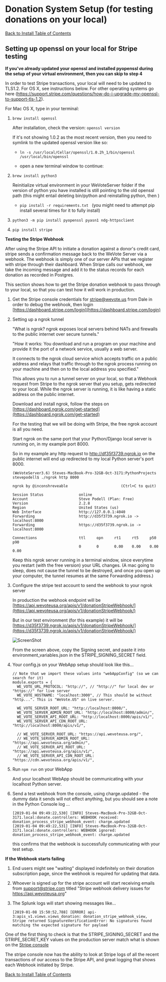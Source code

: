 # Donation System Setup (for testing donations on your local)

[Back to Install Table of Contents](README_API_INSTALL.md)


## Setting up openssl on your local for Stripe testing

**If you've already updated your openssl and installed pyopenssl during the setup of your virtual environment, then you can skip to step 4**

In order to test Stripe transactions, your local will need to be updated to TLS1.2. For OS X, see instructions below.
For other operating systems go here (https://support.stripe.com/questions/how-do-i-upgrade-my-openssl-to-support-tls-1.2). 

For Mac OS X, type in your terminal:

1. `brew install openssl`

   After installation, check the version: `openssl version`
   
   If it's not showing 1.0.2 as the most recent version, then you need to symlink to the updated openssl version like so:
    
   * `ln -s /usr/local/Cellar/openssl/1.0.2h_1/bin/openssl /usr/local/bin/openssl `
   
   * open a new terminal window to continue:
   
2. `brew install python3`

	Reinitialize virtual environment in your WeVoteServer folder if the version of python you have installed is still
	pointing to the old openssl path (this might entail deleting bin/python and reinstalling python, then )
	 
	* `pip install -r requirements.txt ` (you might need to attempt pip install several times for it to fully install)
	
3. `python3 -m pip install pyopenssl pyasn1 ndg-httpsclient` 

4. `pip install stripe`


**Testing the Stripe Webhook**

After using the Stripe API to initiate a donation against a donor's credit card, stripe sends a confirmation message back 
to the WeVote Server via a webhook.  The webhook is simply one of our server APIs that we register with
stripe through their dashboard.  When Stripe calls our webhook, we take the incoming message and add it to the status 
records for each donation as recorded in Postgres.

This section shows how to get the Stripe donation webhook to pass through to your local, so that you can test how it will 
work in production.

1. Get the Stripe console credentials for stripe@wevote.us from Dale in order to debug the webhook, then login 
    [https://dashboard.stripe.com/login](https://dashboard.stripe.com/login)

1. Setting up a ngrok tunnel

    "What is ngrok? ngrok exposes local servers behind NATs and firewalls to the public internet over secure tunnels."

    "How it works: You download and run a program on your machine and provide it the port of a network service, usually a 
web server.

    It connects to the ngrok cloud service which accepts traffic on a public address and relays that traffic through to the 
ngrok process running on your machine and then on to the local address you specified."

    This allows you to run a tunnel server on your local, so that a Webhook request from Stripe to the ngrok server that you setup, gets redirected to your local.  While the ngrok server is running, it is like having a static address on the 
public internet.

    Download and install ngrok, follow the steps on [https://dashboard.ngrok.com/get-started](https://dashboard.ngrok.com/get-started)

    For the testing that we will be doing with Stripe, the free ngrok account is all you need.

    Start ngrok on the same port that your Python/Django local server is running on, in my example port 8000.

    So in my example any http request to http://df35f3739.ngrok.io on the public internet will end up redirected to my local
Python server's port 8000.

    ```
    (WeVoteServer3.6) Steves-MacBook-Pro-32GB-Oct-3171:PythonProjects stevepodell$ ./ngrok http 8000
    
    ngrok by @inconshreveable                        (Ctrl+C to quit)
    
    Session Status                online     
    Account                       Steve Podell (Plan: Free) 
    Version                       2.2.8 
    Region                        United States (us)   
    Web Interface                 http://127.0.0.1:4040 
    Forwarding                    http://d35f3739.ngrok.io -> localhost:8000   
    Forwarding                    https://d35f3739.ngrok.io -> localhost:8000  
      
    Connections                   ttl     opn     rt1     rt5     p50     p90 
                                  0       0       0.00    0.00    0.00    0.00 
     ```

    Keep this ngrok server running in a terminal window, since everytime you restart (with the free version) 
    your URL changes.  (A mac going to sleep, does not cause the tunnel to be destroyed, and once you
    open up your computer, the tunnel resumes at the same Forwarding address.)

1. Configure the stripe test account to send the webhook to your ngrok server

    In production the webhook endpoint will be [https://api.wevoteusa.org/apis/v1/donationStripeWebhook/](https://api.wevoteusa.org/apis/v1/donationStripeWebhook/)

    But in our test environment (for this example) it will be [https://d35f3739.ngrok.io/apis/v1/donationStripeWebhook/](https://d35f3739.ngrok.io/apis/v1/donationStripeWebhook/)

    ![ScreenShot](images/StripeAddTestEndpoint.png)

    From the screen above, copy the Signing secret, and paste it into environment_variables.json in the STRIPE_SIGNING_SECRET field.

1.  Your config.js on your WebApp setup should look like this...

    ```
    // Note that we import these values into "webAppConfig" (so we can search for it)
    module.exports = {
      WE_VOTE_URL_PROTOCOL: "http://", // "http://" for local dev or "https://" for live server
      WE_VOTE_HOSTNAME: "localhost:3000", // This should be without "http...". This is "WeVote.US" on live server.
    
      WE_VOTE_SERVER_ROOT_URL: "http://localhost:8000/",
      WE_VOTE_SERVER_ADMIN_ROOT_URL: "http://localhost:8000/admin/",
      WE_VOTE_SERVER_API_ROOT_URL: "http://localhost:8000/apis/v1/",
      WE_VOTE_SERVER_API_CDN_ROOT_URL: "http://localhost:8000/apis/v1/",
    
      // WE_VOTE_SERVER_ROOT_URL: "https://api.wevoteusa.org/",
      // WE_VOTE_SERVER_ADMIN_ROOT_URL: "https://api.wevoteusa.org/admin/",
      // WE_VOTE_SERVER_API_ROOT_URL: "https://api.wevoteusa.org/apis/v1/",
      // WE_VOTE_SERVER_API_CDN_ROOT_URL: "https://cdn.wevoteusa.org/apis/v1/",
    ```

1. Run `npm run` on your WebApp

    And your localhost WebApp should be communicating with your localhost Python server.

1.  Send a test webhook from the console, using charge.updated - the dummy data it sends will not effect anything, but you should see
a note in the Python Console log ...

    ```
    [2019-01-04 09:49:22,530] [INFO] Steves-MacBook-Pro-32GB-Oct-3171.local:donate.controllers: WEBHOOK received: donation_process_stripe_webhook_event: charge.updated
    [2019-01-04 09:49:22,531] [INFO] Steves-MacBook-Pro-32GB-Oct-3171.local:donate.controllers: WEBHOOK ignored: donation_process_stripe_webhook_event: charge.updated
    ```

    this confirms that the webhook is successfully communicating with your test setup.

**If the Webhook starts failing**

1. End users might see "waiting" displayed indefinitely on their donation subscription page, since the
webhook is required for updating that data.

1. Whoever is signed up for the stripe account will start receiving emails from support@stripe.com titled "Stripe webhook delivery issues for https://api.wevoteusa.org"

1. The Splunk logs will start showing messages like...

   ```[2019-01-08 15:50:52,788] [ERROR] api-3:apis_v1.views.views_donation: donation_stripe_webhook_view, Stripe returned SignatureVerificationError: No signatures found matching the expected signature for payload```

One of the first thing to check is that the STRIPE_SIGNING_SECRET and the STRIPE_SECRET_KEY values on the production 
server match what is shown on the [Stripe console](https://dashboard.stripe.com/account/apikeys)

The stripe console now has the ability to look at Stripe logs of all the recent transactions of our access to the Stripe API, and great logging
that shows each Webhook initiated by Stripe.


[Back to Install Table of Contents](README_API_INSTALL.md)
 
